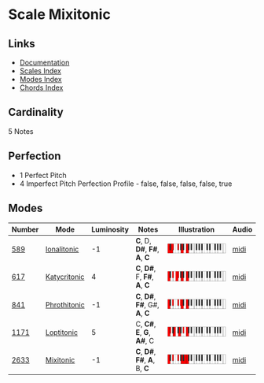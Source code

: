 # Scale Mixitonic

## Links

- [Documentation](README.md)
- [Scales Index](Scales.md)
- [Modes Index](Modes.md)
- [Chords Index](Chords.md)

## Cardinality

5 Notes

## Perfection

- 1 Perfect Pitch
- 4 Imperfect Pitch
Perfection Profile - false, false, false, false, true

## Modes

| Number | Mode | Luminosity | Notes | Illustration | Audio |
|--------|------|------------|-------|--------------|-------|
| [589](https://ianring.com/musictheory/scales/589) | [Ionalitonic](ModeIonalitonic.md) | -1 | **C**, D, **D#**, **F#**, **A**, **C** | ![CNaturalIonalitonic](ModeCNaturalIonalitonic.png) | [midi](https://github.com/edipermadi/music/blob/main/docs/ModeCNaturalIonalitonic.mid?raw=true) | 
| [617](https://ianring.com/musictheory/scales/617) | [Katycritonic](ModeKatycritonic.md) | 4 | **C**, **D#**, F, **F#**, **A**, **C** | ![CNaturalKatycritonic](ModeCNaturalKatycritonic.png) | [midi](https://github.com/edipermadi/music/blob/main/docs/ModeCNaturalKatycritonic.mid?raw=true) | 
| [841](https://ianring.com/musictheory/scales/841) | [Phrothitonic](ModePhrothitonic.md) | -1 | **C**, **D#**, **F#**, G#, **A**, **C** | ![CNaturalPhrothitonic](ModeCNaturalPhrothitonic.png) | [midi](https://github.com/edipermadi/music/blob/main/docs/ModeCNaturalPhrothitonic.mid?raw=true) | 
| [1171](https://ianring.com/musictheory/scales/1171) | [Loptitonic](ModeLoptitonic.md) | 5 | C, **C#**, **E**, **G**, **A#**, C | ![CNaturalLoptitonic](ModeCNaturalLoptitonic.png) | [midi](https://github.com/edipermadi/music/blob/main/docs/ModeCNaturalLoptitonic.mid?raw=true) | 
| [2633](https://ianring.com/musictheory/scales/2633) | [Mixitonic](ModeMixitonic.md) | -1 | **C**, **D#**, **F#**, **A**, B, **C** | ![CNaturalMixitonic](ModeCNaturalMixitonic.png) | [midi](https://github.com/edipermadi/music/blob/main/docs/ModeCNaturalMixitonic.mid?raw=true) | 
